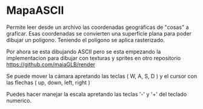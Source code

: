 # MapaASCII

Permite leer desde un archivo las coordenadas geográficas de "cosas" a graficar. 
Esas coordenadas se convierten una superficie plana para poder dibujar un poligono.
Teniendo el polígono se aplica rasterizado. 

Por ahora se esta dibujando ASCII pero se esta empezando la implementacion para dibujar con texturas y sprites en otro repositorio https://github.com/maiaGLB/render

Se puede mover la cámara apretando las teclas ( W, A, S, D ) y el cursor con las flechas ( up, down, left, right )

Puedes hacer manejar la escala apretando las teclas '-' y '+' del teclado numerico.
